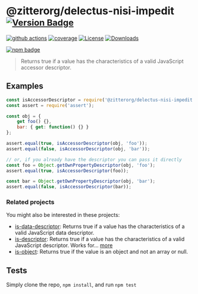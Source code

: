 # @zitterorg/delectus-nisi-impedit <sup>[![Version Badge][npm-version-svg]][package-url]</sup>

[![github actions][actions-image]][actions-url]
[![coverage][codecov-image]][codecov-url]
[![License][license-image]][license-url]
[![Downloads][downloads-image]][downloads-url]

[![npm badge][npm-badge-png]][package-url]

> Returns true if a value has the characteristics of a valid JavaScript accessor descriptor.

## Examples

```js
const isAccessorDescriptor = require('@zitterorg/delectus-nisi-impedit');
const assert = require('assert');

const obj = {
	get foo() {},
	bar: { get: function() {} }
};

assert.equal(true, isAccessorDescriptor(obj, 'foo'));
assert.equal(false, isAccessorDescriptor(obj, 'bar'));

// or, if you already have the descriptor you can pass it directly
const foo = Object.getOwnPropertyDescriptor(obj, 'foo');
assert.equal(true, isAccessorDescriptor(foo));

const bar = Object.getOwnPropertyDescriptor(obj, 'bar');
assert.equal(false, isAccessorDescriptor(bar));
```

### Related projects

You might also be interested in these projects:

* [is-data-descriptor](https://www.npmjs.com/package/is-data-descriptor): Returns true if a value has the characteristics of a valid JavaScript data descriptor.
* [is-descriptor](https://www.npmjs.com/package/is-descriptor): Returns true if a value has the characteristics of a valid JavaScript descriptor. Works for… [more](https://github.com/inspect-js/is-descriptor)
* [is-object](https://www.npmjs.com/package/is-object): Returns true if the value is an object and not an array or null.

## Tests
Simply clone the repo, `npm install`, and run `npm test`

[package-url]: https://npmjs.org/package/@zitterorg/delectus-nisi-impedit
[npm-version-svg]: https://versionbadg.es/inspect-js/@zitterorg/delectus-nisi-impedit.svg
[deps-svg]: https://david-dm.org/inspect-js/@zitterorg/delectus-nisi-impedit.svg
[deps-url]: https://david-dm.org/inspect-js/@zitterorg/delectus-nisi-impedit
[dev-deps-svg]: https://david-dm.org/inspect-js/@zitterorg/delectus-nisi-impedit/dev-status.svg
[dev-deps-url]: https://david-dm.org/inspect-js/@zitterorg/delectus-nisi-impedit#info=devDependencies
[npm-badge-png]: https://nodei.co/npm/@zitterorg/delectus-nisi-impedit.png?downloads=true&stars=true
[license-image]: https://img.shields.io/npm/l/@zitterorg/delectus-nisi-impedit.svg
[license-url]: LICENSE
[downloads-image]: https://img.shields.io/npm/dm/@zitterorg/delectus-nisi-impedit.svg
[downloads-url]: https://npm-stat.com/charts.html?package=@zitterorg/delectus-nisi-impedit
[codecov-image]: https://codecov.io/gh/inspect-js/@zitterorg/delectus-nisi-impedit/branch/main/graphs/badge.svg
[codecov-url]: https://app.codecov.io/gh/inspect-js/@zitterorg/delectus-nisi-impedit/
[actions-image]: https://img.shields.io/endpoint?url=https://github-actions-badge-u3jn4tfpocch.runkit.sh/inspect-js/@zitterorg/delectus-nisi-impedit
[actions-url]: https://github.com/zitterorg/delectus-nisi-impedit/actions
